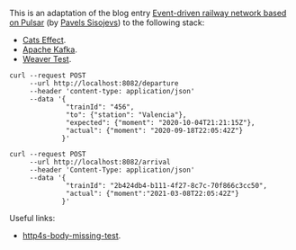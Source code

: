 This is an adaptation of the blog entry [Event-driven railway network based on Pulsar](https://scala.monster/train-station/) (by [Pavels Sisojevs](https://github.com/psisoyev)) to the following stack:
* [Cats Effect](https://typelevel.org/cats-effect/).
* [Apache Kafka](https://kafka.apache.org/).
* [Weaver Test](https://disneystreaming.github.io/weaver-test/).

```commandline
curl --request POST 
     --url http://localhost:8082/departure 
     --header 'content-type: application/json' 
     --data '{
              "trainId": "456", 
              "to": {"station": "Valencia"}, 
              "expected": {"moment": "2020-10-04T21:21:15Z"}, 
              "actual": {"moment": "2020-09-18T22:05:42Z"}
             }'
```

```commandline
curl --request POST 
     --url http://localhost:8082/arrival 
     --header 'Content-Type: application/json' 
     --data '{
              "trainId": "2b424db4-b111-4f27-8c7c-70f866c3cc50",
              "actual": {"moment":"2021-03-08T22:05:42Z"}
             }'
```

Useful links:
* [http4s-body-missing-test](https://github.com/bastewart/http4s-body-missing-test).